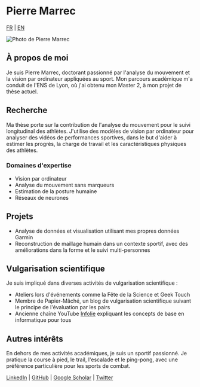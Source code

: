 # Pierre Marrec

[FR](#fr) | [EN](#en)

![Photo de Pierre Marrec](placeholder_photo.jpg)

<div id="fr">

## À propos de moi

Je suis Pierre Marrec, doctorant passionné par l'analyse du mouvement et la vision par ordinateur appliquées au sport. Mon parcours académique m'a conduit de l'ENS de Lyon, où j'ai obtenu mon Master 2, à mon projet de thèse actuel.

## Recherche

Ma thèse porte sur la contribution de l'analyse du mouvement pour le suivi longitudinal des athlètes. J'utilise des modèles de vision par ordinateur pour analyser des vidéos de performances sportives, dans le but d'aider à estimer les progrès, la charge de travail et les caractéristiques physiques des athlètes.

### Domaines d'expertise
- Vision par ordinateur
- Analyse du mouvement sans marqueurs
- Estimation de la posture humaine
- Réseaux de neurones

## Projets

- Analyse de données et visualisation utilisant mes propres données Garmin
- Reconstruction de maillage humain dans un contexte sportif, avec des améliorations dans la forme et le suivi multi-personnes

## Vulgarisation scientifique

Je suis impliqué dans diverses activités de vulgarisation scientifique :
- Ateliers lors d'événements comme la Fête de la Science et Geek Touch
- Membre de Papier-Mâché, un blog de vulgarisation scientifique suivant le principe de l'évaluation par les pairs
- Ancienne chaîne YouTube [Infolie](https://www.youtube.com/channel/UC1udm4yGSuEV7QwHANDHtLQ/videos) expliquant les concepts de base en informatique pour tous

## Autres intérêts

En dehors de mes activités académiques, je suis un sportif passionné. Je pratique la course à pied, le trail, l'escalade et le ping-pong, avec une préférence particulière pour les sports de combat.

[LinkedIn](#) | [GitHub](#) | [Google Scholar](#) | [Twitter](#)

</div>
